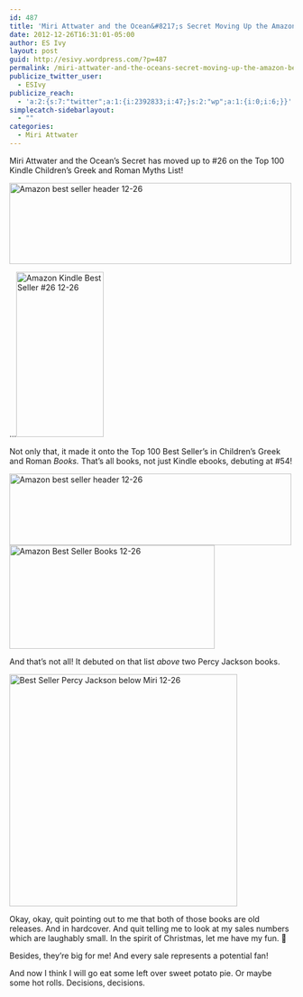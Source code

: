```yaml
---
id: 487
title: 'Miri Attwater and the Ocean&#8217;s Secret Moving Up the Amazon Best Seller Lists!'
date: 2012-12-26T16:31:01-05:00
author: ES Ivy
layout: post
guid: http://esivy.wordpress.com/?p=487
permalink: /miri-attwater-and-the-oceans-secret-moving-up-the-amazon-best-seller-lists/
publicize_twitter_user:
  - ESIvy
publicize_reach:
  - 'a:2:{s:7:"twitter";a:1:{i:2392833;i:47;}s:2:"wp";a:1:{i:0;i:6;}}'
simplecatch-sidebarlayout:
  - ""
categories:
  - Miri Attwater
---
```

Miri Attwater and the Ocean&#8217;s Secret has moved up to #26 on the Top 100 Kindle Children&#8217;s Greek and Roman Myths List!

<img class="size-full wp-image-490 aligncenter" alt="Amazon best seller header 12-26" src="http://esivy.com/wordpress/wp-content/uploads/2012/12/amazon-best-seller-header-12-26.png" width="500" height="144" srcset="https://esivy.com/wordpress/wp-content/uploads/2012/12/amazon-best-seller-header-12-26.png 625w, https://esivy.com/wordpress/wp-content/uploads/2012/12/amazon-best-seller-header-12-26-300x86.png 300w, https://esivy.com/wordpress/wp-content/uploads/2012/12/amazon-best-seller-header-12-26-624x179.png 624w" sizes="(max-width: 500px) 100vw, 500px" /> 

&#8230;<img class="size-full wp-image-491 aligncenter" alt="Amazon Kindle Best Seller #26 12-26" src="http://esivy.com/wordpress/wp-content/uploads/2012/12/amazon-kindle-best-seller-26-12-26.png" width="155" height="293" />

Not only that, it made it onto the Top 100 Best Seller&#8217;s in Children&#8217;s Greek and Roman _Books._ That&#8217;s all books, not just Kindle ebooks, debuting at #54!

<img class="size-full wp-image-493 aligncenter" alt="Amazon best seller header 12-26" src="http://esivy.com/wordpress/wp-content/uploads/2012/12/amazon-best-seller-header-12-261.png" width="500" height="127" srcset="https://esivy.com/wordpress/wp-content/uploads/2012/12/amazon-best-seller-header-12-261.png 640w, https://esivy.com/wordpress/wp-content/uploads/2012/12/amazon-best-seller-header-12-261-300x76.png 300w, https://esivy.com/wordpress/wp-content/uploads/2012/12/amazon-best-seller-header-12-261-624x158.png 624w" sizes="(max-width: 500px) 100vw, 500px" /> 

<img class="size-full wp-image-489 aligncenter" alt="Amazon Best Seller Books 12-26" src="http://esivy.com/wordpress/wp-content/uploads/2012/12/amazon-best-seller-books-12-26.png" width="364" height="184" srcset="https://esivy.com/wordpress/wp-content/uploads/2012/12/amazon-best-seller-books-12-26.png 364w, https://esivy.com/wordpress/wp-content/uploads/2012/12/amazon-best-seller-books-12-26-300x151.png 300w" sizes="(max-width: 364px) 100vw, 364px" /> 

And that&#8217;s not all! It debuted on that list _above_ two Percy Jackson books.

<img class="size-full wp-image-488 aligncenter" alt="Best Seller Percy Jackson below Miri 12-26" src="http://esivy.com/wordpress/wp-content/uploads/2012/12/best-seller-percy-jackson-below-miri-12-26.png" width="404" height="412" srcset="https://esivy.com/wordpress/wp-content/uploads/2012/12/best-seller-percy-jackson-below-miri-12-26.png 404w, https://esivy.com/wordpress/wp-content/uploads/2012/12/best-seller-percy-jackson-below-miri-12-26-294x300.png 294w" sizes="(max-width: 404px) 100vw, 404px" /> 

Okay, okay, quit pointing out to me that both of those books are old releases. And in hardcover. And quit telling me to look at my sales numbers which are laughably small. In the spirit of Christmas, let me have my fun. 🙂

Besides, they&#8217;re big for me! And every sale represents a potential fan!

And now I think I will go eat some left over sweet potato pie. Or maybe some hot rolls. Decisions, decisions.